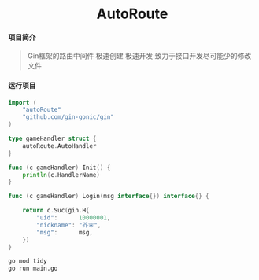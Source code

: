 <div align="center">
<br/>
<br/>
  <h1 align="center">
    AutoRoute
  </h1>
</div>

#### 项目简介
>  Gin框架的路由中间件
>  极速创建 极速开发
>  致力于接口开发尽可能少的修改文件




#### 运行项目

``` gameHandler.go
import (
	"autoRoute"
	"github.com/gin-gonic/gin"
)

type gameHandler struct {
	autoRoute.AutoHandler
}

func (c gameHandler) Init() {
	println(c.HandlerName)
}

func (c gameHandler) Login(msg interface{}) interface{} {

	return c.Suc(gin.H{
		"uid":      10000001,
		"nickname": "芥末",
		"msg":      msg,
	})
}
```
```bash
go mod tidy
go run main.go
```

